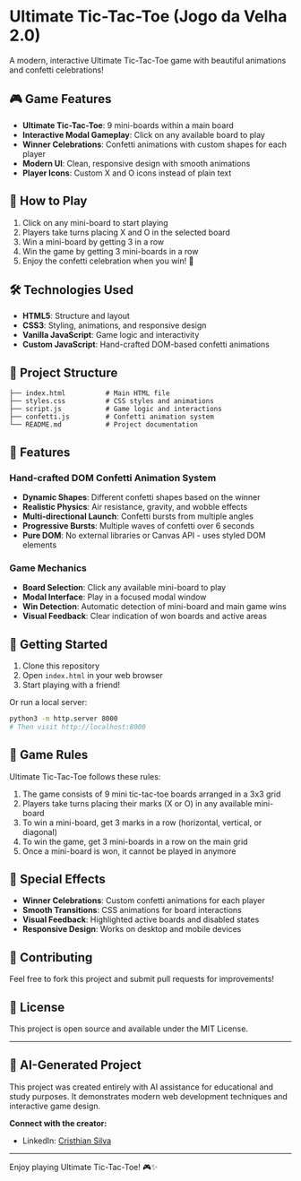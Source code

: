 # Ultimate Tic-Tac-Toe (Jogo da Velha 2.0)

A modern, interactive Ultimate Tic-Tac-Toe game with beautiful animations and confetti celebrations!

## 🎮 Game Features

- **Ultimate Tic-Tac-Toe**: 9 mini-boards within a main board
- **Interactive Modal Gameplay**: Click on any available board to play
- **Winner Celebrations**: Confetti animations with custom shapes for each player
- **Modern UI**: Clean, responsive design with smooth animations
- **Player Icons**: Custom X and O icons instead of plain text

## 🚀 How to Play

1. Click on any mini-board to start playing
2. Players take turns placing X and O in the selected board
3. Win a mini-board by getting 3 in a row
4. Win the game by getting 3 mini-boards in a row
5. Enjoy the confetti celebration when you win! 🎉

## 🛠 Technologies Used

- **HTML5**: Structure and layout
- **CSS3**: Styling, animations, and responsive design
- **Vanilla JavaScript**: Game logic and interactivity
- **Custom JavaScript**: Hand-crafted DOM-based confetti animations

## 📁 Project Structure

```
├── index.html          # Main HTML file
├── styles.css          # CSS styles and animations
├── script.js           # Game logic and interactions
├── confetti.js         # Confetti animation system
└── README.md           # Project documentation
```

## 🎨 Features

### Hand-crafted DOM Confetti Animation System
- **Dynamic Shapes**: Different confetti shapes based on the winner
- **Realistic Physics**: Air resistance, gravity, and wobble effects
- **Multi-directional Launch**: Confetti bursts from multiple angles
- **Progressive Bursts**: Multiple waves of confetti over 6 seconds
- **Pure DOM**: No external libraries or Canvas API - uses styled DOM elements

### Game Mechanics
- **Board Selection**: Click any available mini-board to play
- **Modal Interface**: Play in a focused modal window
- **Win Detection**: Automatic detection of mini-board and main game wins
- **Visual Feedback**: Clear indication of won boards and active areas

## 🚀 Getting Started

1. Clone this repository
2. Open `index.html` in your web browser
3. Start playing with a friend!

Or run a local server:
```bash
python3 -m http.server 8000
# Then visit http://localhost:8000
```

## 🎯 Game Rules

Ultimate Tic-Tac-Toe follows these rules:
1. The game consists of 9 mini tic-tac-toe boards arranged in a 3x3 grid
2. Players take turns placing their marks (X or O) in any available mini-board
3. To win a mini-board, get 3 marks in a row (horizontal, vertical, or diagonal)
4. To win the game, get 3 mini-boards in a row on the main grid
5. Once a mini-board is won, it cannot be played in anymore

## 🎉 Special Effects

- **Winner Celebrations**: Custom confetti animations for each player
- **Smooth Transitions**: CSS animations for board interactions
- **Visual Feedback**: Highlighted active boards and disabled states
- **Responsive Design**: Works on desktop and mobile devices

## 🤝 Contributing

Feel free to fork this project and submit pull requests for improvements!

## 📄 License

This project is open source and available under the MIT License.

---

## 🤖 AI-Generated Project

This project was created entirely with AI assistance for educational and study purposes. It demonstrates modern web development techniques and interactive game design.

**Connect with the creator:**
- LinkedIn: [Cristhian Silva](https://linkedin.com/in/crsthn-slv)

---

Enjoy playing Ultimate Tic-Tac-Toe! 🎮✨